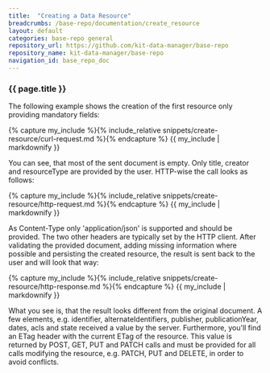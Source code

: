 ```yaml
---
title:  "Creating a Data Resource"
breadcrumbs: /base-repo/documentation/create_resource
layout: default
categories: base-repo general
repository_url: https://github.com/kit-data-manager/base-repo
repository_name: kit-data-manager/base-repo
navigation_id: base_repo_doc
---
```


### {{ page.title }}

The following example shows the creation of the first resource only providing mandatory fields:

{% capture my_include %}{% include_relative snippets/create-resource/curl-request.md %}{% endcapture %}
{{ my_include | markdownify }}

You can see, that most of the sent document is empty. Only title, creator and resourceType are provided by the user. HTTP-wise the call looks as follows: 

{% capture my_include %}{% include_relative snippets/create-resource/http-request.md %}{% endcapture %}
{{ my_include | markdownify }}

As Content-Type only 'application/json' is supported and should be provided. The two other headers are typically set by the HTTP client. After validating the 
provided document, adding missing information where possible and persisting the created resource, the result is sent back to the user and will look that way:

{% capture my_include %}{% include_relative snippets/create-resource/http-response.md %}{% endcapture %}
{{ my_include | markdownify }}

What you see is, that the result looks different from the original document. A few elements, e.g. identifier, alternateIdentifiers, publisher, publicationYear, dates, acls and state
received a value by the server. Furthermore, you'll find an ETag header with the current ETag of the resource. This value is returned by POST, GET, PUT and PATCH calls and must be provided for 
all calls modifying the resource, e.g. PATCH, PUT and DELETE, in order to avoid conflicts.
